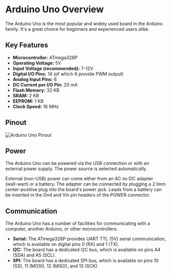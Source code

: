 
# Arduino Uno Overview

The Arduino Uno is the most popular and widely used board in the Arduino family. It's a great choice for beginners and experienced users alike.

## Key Features

- **Microcontroller:** ATmega328P
- **Operating Voltage:** 5V
- **Input Voltage (recommended):** 7-12V
- **Digital I/O Pins:** 14 (of which 6 provide PWM output)
- **Analog Input Pins:** 6
- **DC Current per I/O Pin:** 20 mA
- **Flash Memory:** 32 KB
- **SRAM:** 2 KB
- **EEPROM:** 1 KB
- **Clock Speed:** 16 MHz

## Pinout

![Arduino Uno Pinout](https://microcontrollerslab.com/wp-content/uploads/2018/10/Arduino-Uno-pinout-diagram.jpg)

## Power

The Arduino Uno can be powered via the USB connection or with an external power supply. The power source is selected automatically.

External (non-USB) power can come either from an AC-to-DC adapter (wall-wart) or a battery. The adapter can be connected by plugging a 2.1mm center-positive plug into the board's power jack. Leads from a battery can be inserted in the Gnd and Vin pin headers of the POWER connector.

## Communication

The Arduino Uno has a number of facilities for communicating with a computer, another Arduino, or other microcontrollers.

- **Serial:** The ATmega328P provides UART TTL (5V) serial communication, which is available on digital pins 0 (RX) and 1 (TX).
- **I2C:** The board has a dedicated I2C bus, which is available on pins A4 (SDA) and A5 (SCL).
- **SPI:** The board has a dedicated SPI bus, which is available on pins 10 (SS), 11 (MOSI), 12 (MISO), and 13 (SCK).
